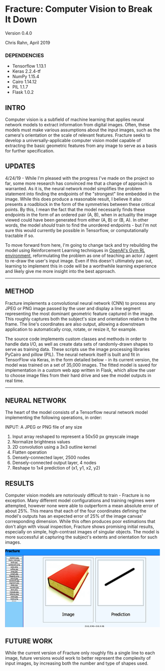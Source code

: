 # Fracture: Computer Vision to Break It Down

Version 0.4.0

Chris Rahn, April 2019

### DEPENDENCIES

- Tensorflow 1.13.1
- Keras 2.2.4-tf
- NumPy 1.15.4
- Cairo 1.14.12
- PIL 1.1.7
- Flask 1.0.2

## INTRO

Computer vision is a subfield of machine learning that applies neural network models to extract information from digital images. Often, these models must make various assumptions about the input images, such as the camera's orientation or the scale of relevant features. Fracture seeks to develop a universally-applicable computer vision model capable of extracting the basic geometric features from any image to serve as a basis for further specification.

## UPDATES

4/24/19 - While I'm pleased with the progress I've made on the project so far, some more research has convinced me that a change of approach is warranted. As it is, the neural network model simplifies the problem statement into finding the endpoints of the "strongest" line embedded in the image. While this does produce a reasonable result, I believe it also presents a roadblock in the form of the symmetries between these critical points. By this, I mean the fact that the model necessarily finds these endpoints in the form of an ordered pair (A, B), when in actuality the image viewed could have been generated from either (A, B) or (B, A). In other words, the model *should* train to find the *un*ordered endpoints - but I'm not sure this would currently be possible in Tensorflow, or computationally tractable if so.

To move forward from here, I'm going to change tack and try rebuilding the model using Reinforcement Learning techniques in [OpenAI's Gym RL environment](http://gym.openai.com/), reformulating the problem as one of teaching an actor / agent to re-draw the user's input image. Even if this doesn't ultimately pan out, learning to implement this in code will be a worthwhile learning experience and likely give me more insight into the best approach.

----
## METHOD

Fracture implements a convolutional neural network (CNN) to process any JPEG or PNG image passed by the user and display a line segment representing the most dominant geometric feature captured in the image. This roughly captures both the subject's size and orientation relative to the frame. The line's coordinates are also output, allowing a downstream application to automatically crop, rotate, or resize it, for example.

The source code implements custom classes and methods in order to handle data I/O, as well as create data sets of randomly-drawn shapes to serve as training data. These scripts use the image processing libraries PyCairo and pillow (PIL). The neural network itself is built and fit in TensorFlow via Keras, in the form detailed below - in its current version, the model was trained on a set of 35,000 images. The fitted model is saved for implementation in a custom web app written in Flask, which allow the user to choose image files from their hard drive and see the model outputs in real time.

----
## NEURAL NETWORK

The heart of the model consists of a Tensorflow neural network model implementing the following operations, in order:

INPUT: A JPEG or PNG file of any size   
1. Input array reshaped to represent a 50x50 px greyscale image   
2. Normalize brightness values   
3. 2D convolution using a 3x3 outline kernel    
4. Flatten operation   
5. Densely-connected layer, 2500 nodes   
6. Densely-connected output layer, 4 nodes   
7. Reshape to 1x4 prediction of (x1, y1, x2, y2)   

## RESULTS

Computer vision models are notoriously difficult to train - Fracture is no exception. Many different model configurations and training regimes were attempted, however none were able to outperform a mean absolute error of about 25%. This means that each of the four coordinates defining the model's outputs has an expected error of 25% of the image canvas' corresponding dimension. While this often produces poor estimations that don't align with visual inspection, Fracture shows promising initial results, especially on simple, high-contrast images of singular objects. The model is more successful at capturing the subject's extents and orientation for such images.

![](examples/screenshot.png?raw=true)

## FUTURE WORK

While the current version of Fracture only roughly fits a single line to each image, future versions would work to better represent the complexity of input images, by increasing both the number and type of shapes used.

